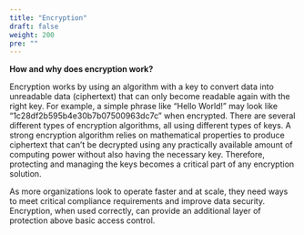 ```yaml
---
title: "Encryption"
draft: false
weight: 200
pre: ""
---
```



<b>How and why does encryption work?</b>

Encryption works by using an algorithm with a key to convert data into unreadable data (ciphertext) that can only become readable again with the right key. For example, a simple phrase like “Hello World!” may look like “1c28df2b595b4e30b7b07500963dc7c” when encrypted. There are several different types of encryption algorithms, all using different types of keys. A strong encryption algorithm relies on mathematical properties to produce ciphertext that can’t be decrypted using any practically available amount of computing power without also having the necessary key. Therefore, protecting and managing the keys becomes a critical part of any encryption solution.

As more organizations look to operate faster and at scale, they need ways to meet critical compliance requirements and improve data security. Encryption, when used correctly, can provide an additional layer of protection above basic access control.